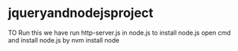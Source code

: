 # jqueryandnodejsproject
TO Run this we have run http-server.js in node.js
to install node.js
open cmd and install node.js by nvm install node
